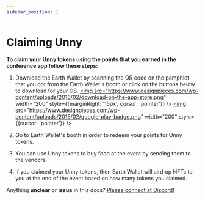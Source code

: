 ```yaml
---
sidebar_position: 1
---
```


# Claiming Unny

**To claim your Unny tokens using the points that you earned in the conference app follow these steps:**

1. Download the Earth Wallet by scanning the QR code on the pamphlet that you got from the Earth Wallet's booth or click on the buttons below to download for your OS.
<a href="https://earthwallet.io/"><img src="https://www.designpieces.com/wp-content/uploads/2016/02/download-on-the-app-store.png" width="200" style={{marginRight: '15px', cursor: 'pointer'}} /></a>
<a href="https://play.google.com/store/apps/details?id=earth.wallet.app"><img src="https://www.designpieces.com/wp-content/uploads/2016/02/google-play-badge.png" width="200" style={{cursor: 'pointer'}}  /></a>

2. Go to Earth Wallet's booth in order to redeem your points for Unny tokens.

3. You can use Unny tokens to buy food at the event by sending them to the vendors.

4. If you claimed your Unny tokens, then Earth Wallet will airdrop NFTs to you at the end of the event based on how many tokens you claimed.

Anything **unclear** or **issue** in this docs? [Please connect at Discord!](https://discord.gg/bPBN9qShUr)
